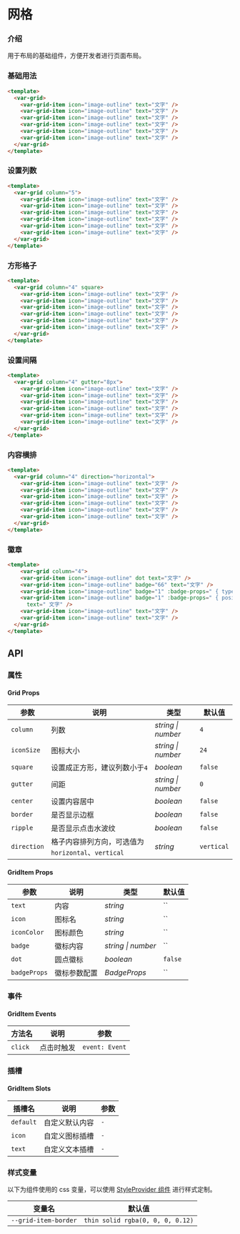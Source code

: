 # 网格

### 介绍

用于布局的基础组件，方便开发者进行页面布局。

### 基础用法

```html
<template>
  <var-grid>
    <var-grid-item icon="image-outline" text="文字" />
    <var-grid-item icon="image-outline" text="文字" />
    <var-grid-item icon="image-outline" text="文字" />
    <var-grid-item icon="image-outline" text="文字" />
    <var-grid-item icon="image-outline" text="文字" />
    <var-grid-item icon="image-outline" text="文字" />
  </var-grid>
</template>
```

### 设置列数

```html
<template>
  <var-grid column="5">
    <var-grid-item icon="image-outline" text="文字" />
    <var-grid-item icon="image-outline" text="文字" />
    <var-grid-item icon="image-outline" text="文字" />
    <var-grid-item icon="image-outline" text="文字" />
    <var-grid-item icon="image-outline" text="文字" />
    <var-grid-item icon="image-outline" text="文字" />
  </var-grid>
</template>
```

### 方形格子

```html
<template>
  <var-grid column="4" square>
    <var-grid-item icon="image-outline" text="文字" />
    <var-grid-item icon="image-outline" text="文字" />
    <var-grid-item icon="image-outline" text="文字" />
    <var-grid-item icon="image-outline" text="文字" />
    <var-grid-item icon="image-outline" text="文字" />
    <var-grid-item icon="image-outline" text="文字" />
  </var-grid>
</template>

```

### 设置间隔

```html
<template>
  <var-grid column="4" gutter="8px">
    <var-grid-item icon="image-outline" text="文字" />
    <var-grid-item icon="image-outline" text="文字" />
    <var-grid-item icon="image-outline" text="文字" />
    <var-grid-item icon="image-outline" text="文字" />
    <var-grid-item icon="image-outline" text="文字" />
    <var-grid-item icon="image-outline" text="文字" />
  </var-grid>
</template>

```


### 内容横排

```html
<template>
  <var-grid column="4" direction="horizontal">
    <var-grid-item icon="image-outline" text="文字" />
    <var-grid-item icon="image-outline" text="文字" />
    <var-grid-item icon="image-outline" text="文字" />
    <var-grid-item icon="image-outline" text="文字" />
    <var-grid-item icon="image-outline" text="文字" />
    <var-grid-item icon="image-outline" text="文字" />
  </var-grid>
</template>

```

### 徽章

```html
<template>
    <var-grid column="4">
    <var-grid-item icon="image-outline" dot text="文字" />
    <var-grid-item icon="image-outline" badge="66" text="文字" />
    <var-grid-item icon="image-outline" badge="1" :badge-props=" { type: 'primary' } " text="文字" />
    <var-grid-item icon="image-outline" badge="1" :badge-props=" { position: 'right-bottom' } "
      text=" 文字" />
    <var-grid-item icon="image-outline" text="文字" />
    <var-grid-item icon="image-outline" text="文字" />
  </var-grid>
</template>
```



## API

### 属性

#### Grid Props

| 参数 | 说明 | 类型             | 默认值       |
| ------- | --- |----------------|-----------|
| `column`    | 列数 | _string \| number_ | `4` |
| `iconSize`  | 图标大小 | _string \| number_ | `24` |
| `square`    | 设置成正方形，建议列数小于`4` | _boolean_ | `false` |
| `gutter`    | 间距 | _string \| number_ | `0` |
| `center`    | 设置内容居中 | _boolean_ | `false` |
| `border`    | 是否显示边框 | _boolean_ | `false` |
| `ripple`    | 是否显示点击水波纹 | _boolean_ | `false` |
| `direction` | 格子内容排列方向，可选值为`horizontal`、`vertical` | _string_ | `vertical` |

#### GridItem Props

| 参数 | 说明 | 类型             | 默认值       |
| ------- | --- |----------------|-----------|
| `text`  | 内容 | _string_ | `` |
| `icon`  | 图标名 | _string_ | `` |
| `iconColor`  | 图标颜色 | _string_ | `` |
| `badge`  | 徽标内容 | _string \| number_ | `` |
| `dot`  | 圆点徽标 | _boolean_ | `false` |
| `badgeProps`  | 徽标参数配置 | _BadgeProps_ | `` |



### 事件
#### GridItem Events

| 方法名 | 说明 | 参数 |
| --- | --- | --- |
| `click` | 点击时触发 | `event: Event` |

### 插槽

#### GridItem Slots
| 插槽名 | 说明 | 参数 |
| --- | --- | --- |
| `default` | 自定义默认内容 | `-` |
| `icon` | 自定义图标插槽 | `-` |
| `text` | 自定义文本插槽 | `-` |

### 样式变量

以下为组件使用的 css 变量，可以使用 [StyleProvider 组件](#/zh-CN/style-provider) 进行样式定制。

| 变量名                                           | 默认值   |
|-----------------------------------------------| -------- |
| `--grid-item-border` | `thin solid rgba(0, 0, 0, 0.12)`  |
